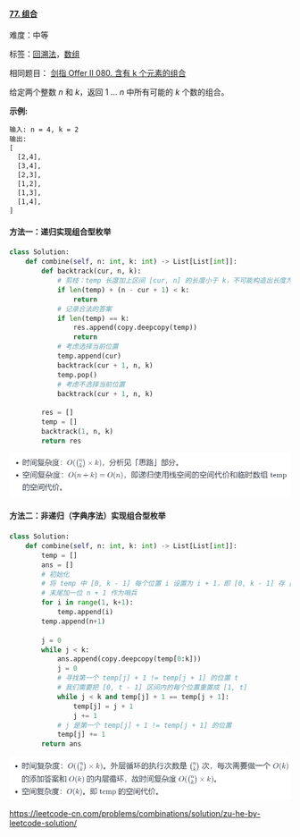 #### [77. 组合](https://leetcode-cn.com/problems/combinations/)

难度：中等

标签：[回溯法](../Topic/回溯法.md)，[数组](../Topic/数组.md)

相同题目： [剑指 Offer II 080. 含有 k 个元素的组合](https://leetcode-cn.com/problems/uUsW3B/)

给定两个整数 *n* 和 *k*，返回 1 ... *n* 中所有可能的 *k* 个数的组合。

**示例:**

```
输入: n = 4, k = 2
输出:
[
  [2,4],
  [3,4],
  [2,3],
  [1,2],
  [1,3],
  [1,4],
]
```

#### 方法一：递归实现组合型枚举

```python
class Solution:
    def combine(self, n: int, k: int) -> List[List[int]]:
        def backtrack(cur, n, k):
            # 剪枝：temp 长度加上区间 [cur, n] 的长度小于 k，不可能构造出长度为 k 的 temp
            if len(temp) + (n - cur + 1) < k:
                return
            # 记录合法的答案
            if len(temp) == k:
                res.append(copy.deepcopy(temp))
                return
            # 考虑选择当前位置
            temp.append(cur)
            backtrack(cur + 1, n, k)
            temp.pop()
            # 考虑不选择当前位置
            backtrack(cur + 1, n, k)

        res = []
        temp = []
        backtrack(1, n, k)
        return res
```

![](img/Pasted%20image%2020210908094703.png)

#### 方法二：非递归（字典序法）实现组合型枚举

```python
class Solution:
    def combine(self, n: int, k: int) -> List[List[int]]:
        temp = []
        ans = []
        # 初始化
        # 将 temp 中 [0, k - 1] 每个位置 i 设置为 i + 1，即 [0, k - 1] 存 [1, k]
        # 末尾加一位 n + 1 作为哨兵
        for i in range(1, k+1):
            temp.append(i)
        temp.append(n+1)
        
        j = 0
        while j < k:
            ans.append(copy.deepcopy(temp[0:k]))
            j = 0
            # 寻找第一个 temp[j] + 1 != temp[j + 1] 的位置 t
            # 我们需要把 [0, t - 1] 区间内的每个位置重置成 [1, t]
            while j < k and temp[j] + 1 == temp[j + 1]:
                temp[j] = j + 1
                j += 1
            # j 是第一个 temp[j] + 1 != temp[j + 1] 的位置
            temp[j] += 1
        return ans
```

![](img/Pasted%20image%2020210908094750.png)

https://leetcode-cn.com/problems/combinations/solution/zu-he-by-leetcode-solution/


